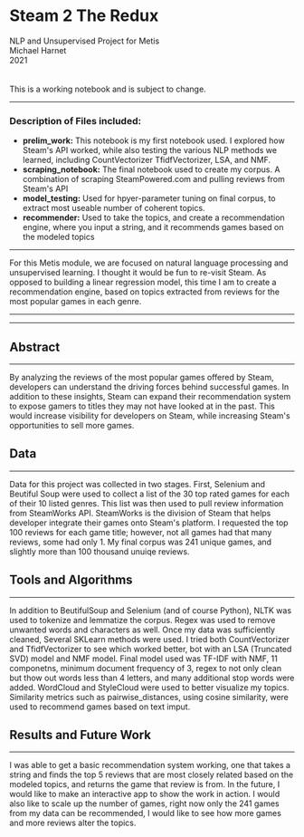 # Steam 2 The Redux
NLP and Unsupervised Project for Metis
<br>
Michael Harnet
<br>
2021
<br>
<br>
<br>
This is a working notebook and is subject to change.
<hr></hr>

### Description of Files included:
<ul>
  <li><b>prelim_work:</b> This notebook is my first notebook used. I explored how Steam's API worked, while also testing the various NLP methods we learned, including CountVectorizer TfidfVectorizer, LSA, and NMF.</li>
  <li><b>scraping_notebook:</b> The final notebook used to create my corpus. A combination of scraping SteamPowered.com and pulling reviews from Steam's API </li>
  <li><b>model_testing:</b> Used for hpyer-parameter tuning on final corpus, to extract most useable number of coherent topics.</li>
  <li><b>recommender:</b> Used to take the topics, and create a recommendation engine, where you input a string, and it recommends games based on the modeled topics
</ul>
<hr></hr>
  
For this Metis module, we are focused on natural language processing and unsupervised learning. I thought it would be fun to re-visit Steam. As opposed to building a linear regression model, this time I am to create a recommendation engine, based on topics extracted from reviews for the most popular games in each genre. 


<hr></hr>
<hr></hr>


## Abstract
<hr></hr>
By analyzing the reviews of the most popular games offered by Steam, developers can understand the driving forces behind successful games. In addition to these insights, Steam can expand their recommendation system to expose gamers to titles they may not have looked at in the past. This would increase visibility for developers on Steam, while increasing Steam's opportunities to sell more games.
<br>


## Data
<hr></hr>
Data for this project was collected in two stages. First, Selenium and Beutiful Soup were used to collect a list of the 30 top rated games for each of their 10 listed genres. This list was then used to pull review information from SteamWorks API. SteamWorks is the division of Steam that helps developer integrate their games onto Steam's platform. I requested the top 100 reviews for each game title; however, not all games had that many reviews, some had only 1. My final corpus was 241 unique games, and slightly more than 100 thousand unuiqe reviews.
<br>


## Tools and Algorithms
<hr></hr>
In addition to BeutifulSoup and Selenium (and of course Python), NLTK was used to tokenize and lemmatize the corpus. Regex was used to remove unwanted words and characters as well. Once my data was sufficiently cleaned, Several SKLearn methods were used. I tried both CountVectorizer and TfidfVectorizer to see which worked better, bot with an LSA (Truncated SVD) model and NMF model. Final model used was TF-IDF with NMF, 11 componetns, minimum document frequency of 3, regex to not only clean but thow out words less than 4 letters, and many additional stop words were added. 
WordCloud and StyleCloud were used to better visualize my topics.
Similarity metrics such as pairwise_distances, using cosine similarity, were used to recommend games based on text imput.
<br>


## Results and Future Work
<hr></hr>
I was able to get a basic recommendation system working, one that takes a string and finds the top 5 reviews that are most closely related based on the modeled topics, and returns the game that review is from. In the future, I would like to make an interactive app to show the work in action. I would also like to scale up the number of games, right now only the 241 games from my data can be recommended, I would like to see how more games and more reviews alter the topics.
